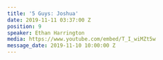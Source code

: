 ```yaml
---
title: '5 Guys: Joshua'
date: 2019-11-11 03:37:00 Z
position: 9
speaker: Ethan Harrington
media: https://www.youtube.com/embed/T_I_wiMZt5w
message_date: 2019-11-10 10:00:00 Z
---
```


